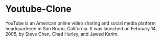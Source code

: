 # Youtube-Clone

YouTube is an American online video sharing and social media platform headquartered in San Bruno, California. It was launched on February 14, 2005, by Steve Chen, Chad Hurley, and Jawed Karim.
